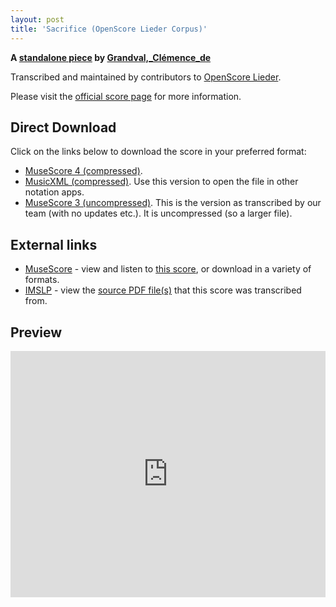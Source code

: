 ```yaml
---
layout: post
title: 'Sacrifice (OpenScore Lieder Corpus)'
---
```


__A [standalone piece](https://fourscoreandmore.org/openscore/lieder/Grandval,_Clémence_de/_/) by [Grandval,_Clémence_de](https://fourscoreandmore.org/openscore/lieder/Grandval,_Clémence_de)__

Transcribed and maintained by contributors to [OpenScore Lieder].

Please visit the [official score page] for more information.

[official score page]: https://musescore.com/openscore-lieder-corpus/scores/6626922
[OpenScore Lieder]: https://musescore.com/openscore-lieder-corpus

## Direct Download

Click on the links below to download the score in your preferred format:
- [MuseScore 4 (compressed)](https://github.com/openscore/lieder/blob/main/scores/Grandval,_Clémence_de/_/Sacrifice/lc6626922.mscz?raw=true).
- [MusicXML (compressed)](https://github.com/openscore/lieder/blob/main/scores/Grandval,_Clémence_de/_/Sacrifice/lc6626922.mxl?raw=true). Use this version to open the file in other notation apps.
- [MuseScore 3 (uncompressed)](https://github.com/openscore/lieder/blob/main/scores/Grandval,_Clémence_de/_/Sacrifice/lc6626922.mscx?raw=true). This is the version as transcribed by our team (with no updates etc.). It is uncompressed (so a larger file).

## External links

- [MuseScore] - view and listen to [this score][MuseScore], or download in a variety of formats.
- [IMSLP] - view the [source PDF file(s)][IMSLP] that this score was transcribed from.

[MuseScore]: https://musescore.com/score/6626922
[IMSLP]: https://imslp.org/wiki/Special:ReverseLookup/243472

## Preview

<iframe width="100%" height="394" src="https://musescore.com/openscore-lieder-corpus/scores/6626922/embed" frameborder="0" allowfullscreen allow="autoplay; fullscreen"></iframe>
